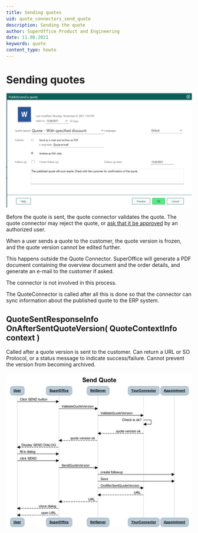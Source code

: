 ```yaml
---
title: Sending quotes
uid: quote_connectors_send_quote
description: Sending the quote
author: SuperOffice Product and Engineering
date: 11.08.2021
keywords: quote
content_type: howto
---
```


# Sending quotes

![Publish/send a quote dialog -screenshot][img1]

Before the quote is sent, the quote connector validates the quote. The quote connector may reject the quote, or [ask that it be approved](approve-quote.md) by an authorized user.

When a user sends a quote to the customer, the quote version is frozen, and the quote version cannot be edited further.

This happens outside the Quote Connector. SuperOffice will generate a PDF document containing the overview document and the order details, and generate an e-mail to the customer if asked.

The connector is not involved in this process.

The QuoteConnector is called after all this is done so that the connector can sync information about the published quote to the ERP system.

## QuoteSentResponseInfo OnAfterSentQuoteVersion( QuoteContextInfo context )

Called after a quote version is sent to the customer. Can return a URL or SO Protocol, or a status message to indicate success/failure. Cannot prevent the version from becoming archived.

![20][img2]

<!-- Referenced images -->
[img1]: media/send-quote.png
[img2]: media/image020.jpg
